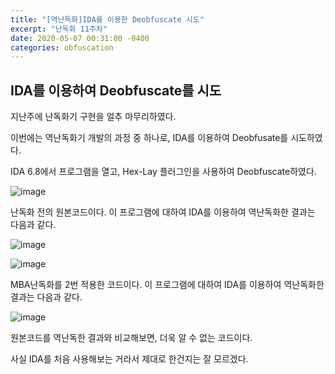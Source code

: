 ```yaml
---
title: "[역난독화]IDA를 이용한 Deobfuscate 시도"
excerpt: "난독화 11주차"
date: 2020-05-07 00:31:00 -0400
categories: obfuscation
---
```


## IDA를 이용하여 Deobfuscate를 시도

지난주에 난독화기 구현을 얼추 마무리하였다. 

이번에는 역난독화기 개발의 과정 중 하나로, IDA를 이용하여 Deobfusate를 시도하였다.

IDA 6.8에서 프로그램을 열고, Hex-Lay 플러그인을 사용하여 Deobfuscate하였다.


![image](https://user-images.githubusercontent.com/33623107/81252295-8b817a00-9060-11ea-8871-57fc12ba6c68.png)

난독화 전의 원본코드이다. 이 프로그램에 대하여 IDA를 이용하여 역난독화한 결과는 다음과 같다.

![image](https://user-images.githubusercontent.com/33623107/81252340-b075ed00-9060-11ea-8df1-7d85a5a6505c.png)


![image](https://user-images.githubusercontent.com/33623107/81252444-e6b36c80-9060-11ea-915a-3f4d965e5722.png)

MBA난독화를 2번 적용한 코드이다. 이 프로그램에 대하여 IDA를 이용하여 역난독화한 결과는 다음과 같다.

![image](https://user-images.githubusercontent.com/33623107/81252506-0c407600-9061-11ea-9396-8108c57a4981.png)

원본코드를 역난독한 결과와 비교해보면, 더욱 알 수 없는 코드이다.

사실 IDA를 처음 사용해보는 거라서 제대로 한건지는 잘 모르겠다.
